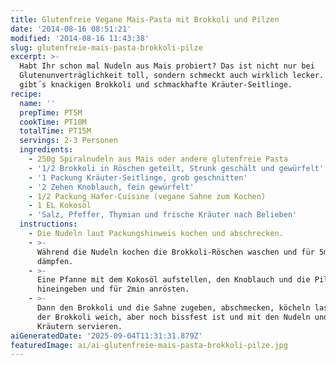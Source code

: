 ```yaml
---
title: Glutenfreie Vegane Mais-Pasta mit Brokkoli und Pilzen
date: '2014-08-16 08:51:21'
modified: '2014-08-16 11:43:38'
slug: glutenfreie-mais-pasta-brokkoli-pilze
excerpt: >-
  Habt Ihr schon mal Nudeln aus Mais probiert? Das ist nicht nur bei
  Glutenunverträglichkeit toll, sondern schmeckt auch wirklich lecker. Dazu
  gibt´s knackigen Brokkoli und schmackhafte Kräuter-Seitlinge.
recipe:
  name: ''
  prepTime: PT5M
  cookTime: PT10M
  totalTime: PT15M
  servings: 2-3 Personen
  ingredients:
    - 250g Spiralnudeln aus Mais oder andere glutenfreie Pasta
    - '1/2 Brokkoli in Röschen geteilt, Strunk geschält und gewürfelt'
    - '1 Packung Kräuter-Seitlinge, grob geschnitten'
    - '2 Zehen Knoblauch, fein gewürfelt'
    - 1/2 Packung Hafer-Cuisine (vegane Sahne zum Kochen)
    - 1 EL Kokosöl
    - 'Salz, Pfeffer, Thymian und frische Kräuter nach Belieben'
  instructions:
    - Die Nudeln laut Packungshinweis kochen und abschrecken.
    - >-
      Während die Nudeln kochen die Brokkoli-Röschen waschen und für 5min
      dämpfen.
    - >-
      Eine Pfanne mit dem Kokosöl aufstellen, den Knoblauch und die Pilze
      hineingeben und für 2min anrösten.
    - >-
      Dann den Brokkoli und die Sahne zugeben, abschmecken, köcheln lassen bis
      der Brokkoli weich, aber noch bissfest ist und mit den Nudeln und frischen
      Kräutern servieren.
aiGeneratedDate: '2025-09-04T11:31:31.879Z'
featuredImage: ai/ai-glutenfreie-mais-pasta-brokkoli-pilze.jpg
---
```


